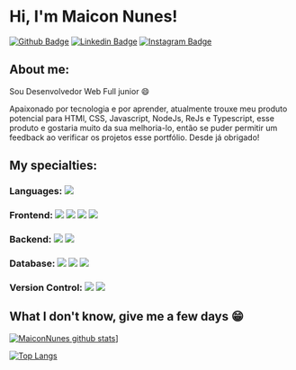 
# Hi, I'm Maicon Nunes!

[![Github Badge](https://img.shields.io/badge/GitHub-100000?style=for-the-badge&logo=github&logoColor=white&link=https://github.com/MaiconNunes315)](https://github.com/MaiconNunes315)
[![Linkedin Badge](https://img.shields.io/badge/LinkedIn-0077B5?style=for-the-badge&logo=linkedin&logoColor=white&link=https://www.linkedin.com/in/maicon-nunes/)](https://www.linkedin.com/in/maicon-nunes-978454110/)
[![Instagram Badge](https://img.shields.io/badge/Instagram-E4405F?style=for-the-badge&logo=instagram&logoColor=white&link=https://www.instagram.com/maiconnunesmtb/)](https://www.instagram.com/maiconnunesmtb/)

## About me:

Sou Desenvolvedor Web Full junior :smile:

Apaixonado por tecnologia e por aprender, atualmente trouxe meu produto potencial para HTMl, CSS, Javascript, NodeJs, ReJs e Typescript, esse produto e gostaria muito da sua melhoria-lo, então se puder permitir um feedback ao verificar os projetos esse portfólio. Desde já obrigado!

## My specialties:

### Languages:  <img src="https://img.shields.io/badge/javascript%20-%23323330.svg?&style=for-the-badge&logo=javascript&logoColor=%23F7DF1E"/>

### Frontend:  <img src="https://img.shields.io/badge/html5%20-%23E34F26.svg?&style=for-the-badge&logo=html5&logoColor=white"/> <img src="https://img.shields.io/badge/css3%20-%231572B6.svg?&style=for-the-badge&logo=css3&logoColor=white"/> <img src="https://img.shields.io/badge/React-20232A?style=for-the-badge&logo=react&logoColor=61DAFB"/> <img src="https://img.shields.io/badge/Bootstrap-563D7C?style=for-the-badge&logo=bootstrap&logoColor=white"/>

### Backend:  <img src="https://img.shields.io/badge/node.js%20-%2343853D.svg?&style=for-the-badge&logo=node.js&logoColor=white"/> <img src="https://img.shields.io/badge/express.js%20-%23404d59.svg?&style=for-the-badge"/> 

### Database:   <img src ="https://img.shields.io/badge/firebase-%23316192.svg?&style=for-the-badge&logo=firebase&logoColor=#ffca28"/> <img src ="https://img.shields.io/badge/mongodb-%23316192.svg?&style=for-the-badge&logo=mongodb&logoColor=#white"/> <img src="https://img.shields.io/badge/MySQL-00000F?style=for-the-badge&logo=mysql&logoColor=white" />

### Version Control: <img src="https://img.shields.io/badge/git%20-F05032.svg?&style=for-the-badge&logo=git&logoColor=white"/> <img src="https://img.shields.io/badge/github%20-%23121011.svg?&style=for-the-badge&logo=github&logoColor=white"/> 

## What I don't know, give me a few days 😁

[![MaiconNunes github stats](https://github-readme-stats.vercel.app/api?username=maiconnunes315&show_icons=true&title_color=blue&icon_color=ble&text_color=f8f8f2&bg_color=171c24&count_private=true)](https://github.com/MaiconNunes315)]

[![Top Langs](https://github-readme-stats.vercel.app/api/top-langs/?username=maiconnunes315&layout=compact&title_color=fff&text_color=f8f8f2&hide=java&bg_color=171c24)](https://github.com/MaiconNunes315)
